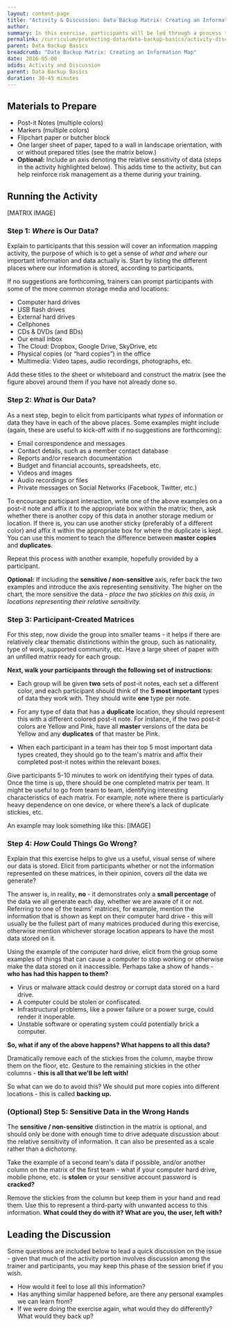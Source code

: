 ```yaml
---
layout: content-page
title: "Activity & Discussion: Data Backup Matrix: Creating an Information Map"
author: 
summary: In this exercise, participants will be led through a process to think critically about the different *kinds* of data they store, *where* such data is stored, and what the potential *impact* of losing control of such data might be. The depth of discussion in this exercise will vary depending on group dynamics. In an ideal scenario, the participants have a high level of trust with each other and will be comfortable speaking freely. In situations in which participants are unfamiliar to one another, trainers may want to try to break a larger group up into teams or small groups that share similar situations.
permalink: /curriculum/protecting-data/data-backup-basics/activity-discussion/data-backup-matrix-information-map
parent: Data Backup Basics
breadcrumb: "Data Backup Matrix: Creating an Information Map"
date: 2016-05-00
adids: Activity and Discussion
parent: Data Backup Basics
duration: 30-45 minutes
---
```


## Materials to Prepare ##
- Post-it Notes (multiple colors)
- Markers (multiple colors)
- Flipchart paper or butcher block
- One larger sheet of paper, taped to a wall in landscape orientation, with or without prepared titles (see the matrix below.) 
- **Optional:** Include an axis denoting the relative sensitivity of data (steps in the activity highlighted below). This adds time to the activity, but can help reinforce risk management as a theme during your training.


## Running the Activity ##

[MATRIX IMAGE]

### Step 1: *Where* is Our Data? ###
Explain to participants that this session will cover an information mapping activity, the purpose of which is to get a sense of *what and where* our important information and data actually is. Start by listing the different places where our information is stored, according to participants.

If no suggestions are forthcoming, trainers can prompt participants with some of the more common storage media and locations:

- Computer hard drives
- USB flash drives
- External hard drives
- Cellphones
- CDs & DVDs (and BDs)
- Our email inbox
- The Cloud: Dropbox, Google Drive, SkyDrive, etc
- Physical copies (or “hard copies”) in the office
- Multimedia: Video tapes, audio recordings, photographs, etc.

Add these titles to the sheet or whiteboard and construct the matrix (see the figure above) around them if you have not already done so.

### Step 2: *What* is Our Data? ###

As a next step, begin to elicit from participants what *types* of information or data they have in each of the above places. Some examples might include (again, these are useful to kick-off with if no suggestions are forthcoming):

- Email correspondence and messages
- Contact details, such as a member contact database
- Reports and/or research documentation
- Budget and financial accounts, spreadsheets, etc.
- Videos and images
- Audio recordings or files
- Private messages on Social Networks (Facebook, Twitter, etc.)

To encourage participant interaction, write one of the above examples on a post-it note and affix it to the appropriate box within the matrix; then, ask whether there is another copy of this data in another storage medium or location. If there is, you can use another sticky (preferably of a different color) and affix it within the appropriate box for where the duplicate is kept. You can use this moment to teach the difference between **master copies** and **duplicates**.

Repeat this process with another example, hopefully provided by a participant.

**Optional:** If including the **sensitive / non-sensitive** axis, refer back the two examples and introduce the axis representing sensitivity. The higher on the chart, the more sensitive the data - *place the two stickies on this axis, in locations representing their relative sensitivity.*

### Step 3: Participant-Created Matrices ###

For this step, now divide the group into smaller teams - it helps if there are relatively clear thematic distinctions within the group, such as nationality, type of work, supported community, etc. Have a large sheet of paper with an unfilled matrix ready for each group.

**Next, walk your participants through the following set of instructions:**

- Each group will be given **two** sets of post-it notes, each set a different color, and each participant should think of the **5 most important** types of data they work with. They should write **one** type per note.

- For any type of data that has a **duplicate** location, they should represent this with a different colored post-it note. For instance, if the two post-it colors are Yellow and Pink, have all **master** versions of the data be Yellow and any **duplicates** of that master be Pink.

- When each participant in a team has their top 5 most important data types created, they should go to the team's matrix and affix their completed post-it notes within the relevant boxes.

Give participants 5-10 minutes to work on identifying their types of data. Once the time is up, there should be one completed matrix per team. It might be useful to go from team to team, identifying interesting characteristics of each matrix. For example, note where there is particularly heavy dependence on one device, or where there's a lack of duplicate stickies, etc.

An example may look something like this:
[IMAGE]

### Step 4: *How* Could Things Go Wrong? ###

Explain that this exercise helps to give us a useful, visual sense of where our data is stored. Elicit from participants whether or not the information represented on these matrices, in their opinion, covers *all* the data we generate? 

The answer is, in reality, **no** - it demonstrates only a **small percentage** of the data we all generate each day, whether we are aware of it or not. Referring to one of the teams' matrices, for example, mention the information that is shown as kept on their computer hard drive - this will usually be the fullest part of many matrices produced during this exercise, otherwise mention whichever storage location appears to have the most data stored on it.

Using the example of the computer hard drive, elicit from the group some examples of things that can cause a computer to stop working or otherwise make the data stored on it inaccessible. Perhaps take a show of hands - **who has had this happen to them?**

- 	Virus or malware attack could destroy or corrupt data stored on a hard drive.
- 	A computer could be stolen or confiscated.
- 	Infrastructural problems, like a power failure or a power surge, could render it inoperable.
- 	Unstable software or operating system could potentially brick a computer.

**So, what if any of the above happens? What happens to all this data?**

Dramatically remove each of the stickies from the column, maybe throw them on the floor, etc.
Gesture to the remaining stickies in the other columns - **this is all that we'll be left with!**

So what can we do to avoid this? We should put more copies into different locations - this is called **backing up.**

### (Optional) Step 5: Sensitive Data in the Wrong Hands ###

The **sensitive / non-sensitive** distinction in the matrix is optional, and should only be done with enough time to drive adequate discussion about the relative sensitivity of information. It can also be presented as a scale rather than a dichotomy.

Take the example of a second team's data if possible, and/or another column on the matrix of the first team - what if your computer hard drive, mobile phone, etc. is **stolen** or your  sensitive account password is **cracked?**

Remove the stickies from the column but keep them in your hand and read them. Use this to represent a third-party with unwanted access to this information. **What could they do with it? What are you, the user, left with?**

## Leading the Discussion ##

Some questions are included below to lead a quick discussion on the issue - given that much of the activity portion involves discussion among the trainer and participants, you may keep this phase of the session brief if you wish.

- How would it feel to lose all this information?
- Has anything similar happened before, are there any personal examples we can learn from?
- If we were doing the exercise again, what would they do differently? What would they back up?

